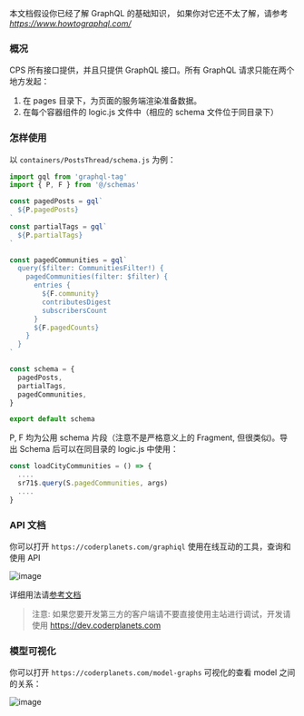 本文档假设你已经了解 GraphQL 的基础知识， 如果你对它还不太了解，请参考 _https://www.howtographql.com/_

### 概况

CPS 所有接口提供，并且只提供 GraphQL 接口。所有 GraphQL 请求只能在两个地方发起：

1. 在 pages 目录下，为页面的服务端渲染准备数据。
2. 在每个容器组件的 logic.js 文件中（相应的 schema 文件位于同目录下）

### 怎样使用

以 `containers/PostsThread/schema.js` 为例：

```js
import gql from 'graphql-tag'
import { P, F } from '@/schemas'

const pagedPosts = gql`
  ${P.pagedPosts}
`
const partialTags = gql`
  ${P.partialTags}
`

const pagedCommunities = gql`
  query($filter: CommunitiesFilter!) {
    pagedCommunities(filter: $filter) {
      entries {
        ${F.community}
        contributesDigest
        subscribersCount
      }
      ${F.pagedCounts}
    }
  }
`

const schema = {
  pagedPosts,
  partialTags,
  pagedCommunities,
}

export default schema
```

P, F 均为公用 schema 片段（注意不是严格意义上的 Fragment, 但很类似)。导出 Schema 后可以在同目录的 logic.js 中使用：

```js
const loadCityCommunities = () => {
  ....
  sr71$.query(S.pagedCommunities, args)
  ....
}
```

### API 文档

你可以打开 `https://coderplanets.com/graphiql` 使用在线互动的工具，查询和使用 API

![image](https://user-images.githubusercontent.com/6184465/51720977-ae199a80-208a-11e9-9e9e-2617f53a8616.png)

详细用法请[参考文档](https://github.com/prisma/graphql-playground)

> 注意: 如果您要开发第三方的客户端请不要直接使用主站进行调试，开发请使用 https://dev.coderplanets.com

### 模型可视化

你可以打开 `https://coderplanets.com/model-graphs` 可视化的查看 model 之间的关系：

![image](https://user-images.githubusercontent.com/6184465/51719807-df439c00-2085-11e9-99d8-b1848fbb77b6.png)
